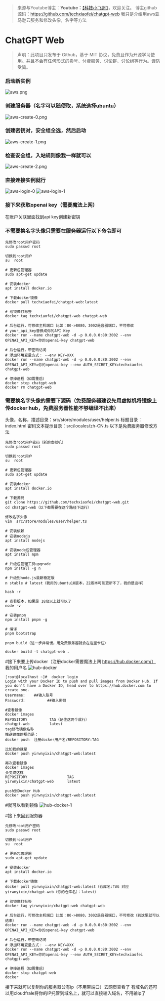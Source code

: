 
>来源与Youtube博主：**Youtube：**[【科技小飞哥】](https://www.youtube.com/@techxiaofei)，欢迎关注。
>博主github源码：https://github.com/techxiaofei/chatgpt-web
>我只是介绍用aws亚马逊云服务和修改头像，名字等方法
# ChatGPT Web

> 声明：此项目只发布于 Github，基于 MIT 协议，免费且作为开源学习使用。并且不会有任何形式的卖号、付费服务、讨论群、讨论组等行为。谨防受骗。



### 启动新实例
![aws.png](./docs/aws.png)
### 创建服务器（名字可以随便取，系统选择ubuntu）
![aws-create-0.png](./docs/aws-create-0.png)
### 创建密钥对，安全组全选，然后启动
![aws-create-1.png](./docs/aws-create-1.png)
### 检查安全组，入站规则像我一样就可以
![aws-create-2.png](./docs/aws-create-2.png)
### 直接连接实例就行
![aws-login-0](./docs/aws-login-0.png)
![aws-login-1](./docs/aws-login-1.png)

### 接下来获取openai key（需要魔法上网）
在账户关联里面找到api key创建新密钥
### 不需要换名字头像只需要在服务器运行以下命令即可
```shell
先修改root用户密码
sudo passwd root

切换到root用户
su  root

# 更新包管理器
sudo apt-get update

# 安装docker
apt install docker.io

# 下载docker镜像
docker pull techxiaofei/chatgpt-web:latest

# 给镜像打标签
docker tag techxiaofei/chatgpt-web chatgpt-web

# 后台运行，可修改主机端口 比如：80->8080，3002是容器端口，不可修改
# your_api_key替换成你的API Key
docker run --name chatgpt-web -d -p 0.0.0.0:80:3002 --env OPENAI_API_KEY=你的openai-key chatgpt-web

# 后台运行，带密码访问
# 添加环境变量方式： --env KEY=XXX
docker run --name chatgpt-web -d -p 0.0.0.0:80:3002 --env OPENAI_API_KEY=你的openai-key --env AUTH_SECRET_KEY=techxiaofei chatgpt-web

# 停掉进程（如需重启）
docker stop chatgpt-web
docker rm chatgpt-web
```

### 需要换名字头像的需要下源码（免费服务器建议先用虚拟机将镜像上传docker hub，免费服务器性能不够编译不出来）
头像，名称，描述目录：src/store/modules/user/helper.ts
标题目录：index.html
密码文本提示目录：src/locales/zh-CN.ts
以下是免费服务器修改方法
```shell
先修改root用户密码（新的虚拟机）
sudo passwd root

切换到root用户
su  root

# 更新包管理器
sudo apt-get update

# 安装docker
apt install docker.io

# 下载源码
git clone https://github.com/techxiaofei/chatgpt-web.git
cd chatgpt-web（以下都需要在这个路径下运行）

修改名字头像
vim  src/store/modules/user/helper.ts

# 安装依赖
# 安装nodejs
apt install nodejs

# 安装node包管理器
apt install npm

# 升级包管理工具upgrade
npm install -g n

# 升级到node.js最新稳定版
n stable # latest（我用的ubuntu18版本，22版本可能更新不了，我的是这样）

hash -r

# 查看版本，如果是 18及以上就可以了
node -v

# 安装pnpm
npm install pnpm -g

# 编译
pnpm bootstrap

pnpm build（这一步非常慢，用免费服务器就会在这里卡住）

docker build -t chatgpt-web .

```

#接下来要上传docker（注册docker需要魔法上网  https://hub.docker.com/）
我的用户名
![hub-docker](./docs/hub-docker.png)
```shell
[root@localhost ~]#  docker login
Login with your Docker ID to push and pull images from Docker Hub. If you don't have a Docker ID, head over to https://hub.docker.com to create one.
Username:    ##输入账号
Password:          ##输入密码

```

```shell
#查看镜像
docker images 
REPOSITORY          TAG（记住这两个就行）
chatgpt-web         latest
tag修改镜像名称
推送镜像的规范是：
docker push  注册docker用户名/REPOSITORY:TAG 

比如我的就是
docker push yirwnyixin/chatgpt-web:latest

再次查看镜像
docker images 
会变成这样
REPOSITORY                  TAG
yirwnyixin/chatgpt-web      latest

push到Docker Hub
docker push yirwnyixin/chatgpt-web:latest
```
#就可以看到镜像
![hub-docker-1](./docs/hub-docker-1.png)


#接下来回到服务器
```shell
先修改root用户密码
sudo passwd root

切换到root用户
su  root

# 更新包管理器
sudo apt-get update

# 安装docker
apt install docker.io

# 下载docker镜像
docker pull yirwnyixin/chatgpt-web:latest（仓库名:TAG 对应yirwnyixin/chatgpt-web（你的仓库名）：latest）

# 给镜像打标签
docker tag yirwnyixin/chatgpt-web chatgpt-web

# 后台运行，可修改主机端口 比如：80->8080，3002是容器端口，不可修改（到这里就可以结束）
docker run --name chatgpt-web -d -p 0.0.0.0:80:3002 --env OPENAI_API_KEY=你的openai-key chatgpt-web

# 后台运行，带密码访问
# 添加环境变量方式： --env KEY=XXX
docker run --name chatgpt-web -d -p 0.0.0.0:80:3002 --env OPENAI_API_KEY=你的openai-key --env AUTH_SECRET_KEY=techxiaofei chatgpt-web

# 停掉进程（如需重启）
docker stop chatgpt-web
docker
```
接下来就可以复制你的服务器公有ip（不用带端口）去网页查看了
有域名的还可以用cloudfrale将你的IP托管到域名上，就可以直接输入域名，不用输ip了



